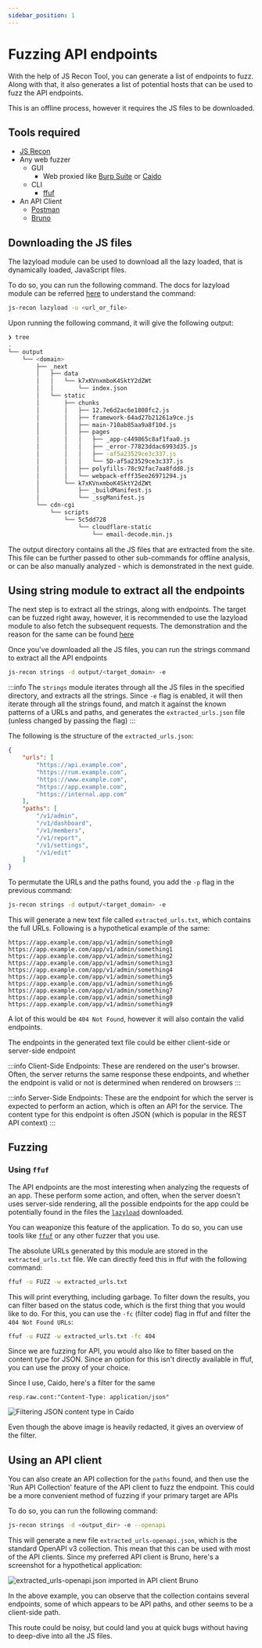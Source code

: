 ```yaml
---
sidebar_position: 1
---
```


# Fuzzing API endpoints

With the help of JS Recon Tool, you can generate a list of endpoints to fuzz. Along with that, it also generates a list of potential hosts that can be used to fuzz the API endpoints.

This is an offline process, however it requires the JS files to be downloaded.

## Tools required

- [JS Recon](../../docs/installation.md)
- Any web fuzzer
    - GUI
        - Web proxied like [Burp Suite](https://portswigger.net/burp/releases/professional-community-2025-5-6) or [Caido](https://caido.io/download)
    - CLI
        - [ffuf](https://github.com/ffuf/ffuf)
- An API Client
    - [Postman](https://www.postman.com)
    - [Bruno](https://www.usebruno.com)

## Downloading the JS files

The lazyload module can be used to download all the lazy loaded, that is dynamically loaded, JavaScript files.

To do so, you can run the following command. The docs for lazyload module can be referred [here](../../docs/modules/lazyload.md) to understand the command:

```bash
js-recon lazyload -u <url_or_file>
```

Upon running the following command, it will give the following output:

```bash
❯ tree
.
└── output
    └── <domain>
        ├── _next
        │   ├── data
        │   │   └── k7xKVnxmboK4SktY2dZWt
        │   │       └── index.json
        │   └── static
        │       ├── chunks
        │       │   ├── 12.7e6d2ac6e1808fc2.js
        │       │   ├── framework-64ad27b21261a9ce.js
        │       │   ├── main-710ab85aa9a8f10d.js
        │       │   ├── pages
        │       │   │   ├── _app-c449865c8af1faa0.js
        │       │   │   ├── _error-77823ddac6993d35.js
        │       │   │   ├── -af5a23529ce3c337.js
        │       │   │   └── 5D-af5a23529ce3c337.js
        │       │   ├── polyfills-78c92fac7aa8fdd8.js
        │       │   └── webpack-efff35ee26971294.js
        │       └── k7xKVnxmboK4SktY2dZWt
        │           ├── _buildManifest.js
        │           └── _ssgManifest.js
        └── cdn-cgi
            └── scripts
                └── 5c5dd728
                    └── cloudflare-static
                        └── email-decode.min.js
```

The output directory contains all the JS files that are extracted from the site. This file can be further passed to other sub-commands for offline analysis, or can be also manually analyzed - which is demonstrated in the next guide.

## Using string module to extract all the endpoints

The next step is to extract all the strings, along with endpoints. The target can be fuzzed right away, however, it is recommended to use the lazyload module to also fetch the subsequent requests. The demonstration and the reason for the same can be found [here](../../docs/example-scenarios/next-js.md#subseqent-requests)

Once you've downloaded all the JS files, you can run the strings command to extract all the API endpoints

```bash
js-recon strings -d output/<target_domain> -e
```

:::info
The `strings` module iterates through all the JS files in the specified directory, and extracts all the strings. Since `-e` flag is enabled, it will then iterate through all the strings found, and match it against the known patterns of a URLs and paths, and generates the `extracted_urls.json` file (unless changed by passing the flag)
:::

The following is the structure of the `extracted_urls.json`:

```json
{
    "urls": [
        "https://api.example.com",
        "https://rum.example.com",
        "https://www.example.com",
        "https://app.example.com",
        "https://internal.app.com"
    ],
    "paths": [
        "/v1/admin",
        "/v1/dashboard",
        "/v1/members",
        "/v1/report",
        "/v1/settings",
        "/v1/edit"
    ]
}
```

To permutate the URLs and the paths found, you add the `-p` flag in the previous command:

```bash
js-recon strings -d output/<target_domain> -e
```

This will generate a new text file called `extracted_urls.txt`, which contains the full URLs. Following is a hypothetical example of the same:

```
https://app.example.com/app/v1/admin/something0
https://app.example.com/app/v1/admin/something1
https://app.example.com/app/v1/admin/something2
https://app.example.com/app/v1/admin/something3
https://app.example.com/app/v1/admin/something4
https://app.example.com/app/v1/admin/something5
https://app.example.com/app/v1/admin/something6
https://app.example.com/app/v1/admin/something7
https://app.example.com/app/v1/admin/something8
https://app.example.com/app/v1/admin/something9
```

A lot of this would be `404 Not Found`, however it will also contain the valid endpoints.

The endpoints in the generated text file could be either client-side or server-side endpoint

:::info
Client-Side Endpoints: These are rendered on the user's browser. Often, the server returns the same response these endpoints, and whether the endpoint is valid or not is determined when rendered on browsers
:::

:::info
Server-Side Endpoints: These are the endpoint for which the server is expected to perform an action, which is often an API for the service. The content type for this endpoint is often JSON (which is popular in the REST API context)
:::

## Fuzzing

### Using `ffuf`

The API endpoints are the most interesting when analyzing the requests of an app. These perform some action, and often, when the server doesn't uses server-side rendering, all the possible endpoints for the app could be potentially found in the files the [`lazyload`](../../docs/modules/lazyload.md) downloaded.

You can weaponize this feature of the application. To do so, you can use tools like [`ffuf`](https://github.com/ffuf/ffuf) or any other fuzzer that you use.

The absolute URLs generated by this module are stored in the `extracted_urls.txt` file. We can directly feed this in ffuf with the following command:

```bash
ffuf -u FUZZ -w extracted_urls.txt
```

This will print everything, including garbage. To filter down the results, you can filter based on the status code, which is the first thing that you would like to do. For this, you can use the `-fc` (filter code) flag in ffuf and filter the `404 Not Found URLs`:

```bash
ffuf -u FUZZ -w extracted_urls.txt -fc 404
```

Since we are fuzzing for API, you would also like to filter based on the content type for JSON. Since an option for this isn't directly available in ffuf, you can use the proxy of your choice.

Since I use, Caido, here's a filter for the same

```
resp.raw.cont:"Content-Type: application/json"
```

![Filtering JSON content type in Caido](/img/guides/next_js/fuzzing_endpoints/caido-filter.png)

Even though the above image is heavily redacted, it gives an overview of the filter.

## Using an API client

You can also create an API collection for the `paths` found, and then use the 'Run API Collection' feature of the API client to fuzz the endpoint. This could be a more convenient method of fuzzing if your primary target are APIs

To do so, you can run the following command:

```bash
js-recon strings -d <output_dir> -e --openapi
```

This will generate a new file `extracted_urls-openapi.json`, which is the standard OpenAPI v3 collection. This mean that this can be used with most of the API clients. Since my preferred API client is Bruno, here's a screenshot for a hypothetical application:

![extracted_urls-openapi.json imported in API client Bruno](/img/guides/next_js/fuzzing_endpoints/bruno-collection.png)

In the above example, you can observe that the collection contains several endpoints, some of which appears to be API paths, and other seems to be a client-side path.

This route could be noisy, but could land you at quick bugs without having to deep-dive into all the JS files.
